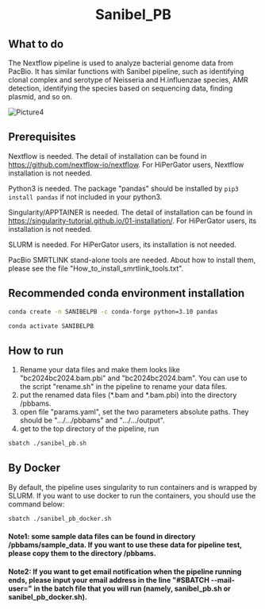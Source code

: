 <h1 align="center">Sanibel_PB</h1>

## What to do
The Nextflow pipeline is used to analyze bacterial genome data from PacBio. It has similar functions with Sanibel pipeline, such as identifying clonal complex and serotype of Neisseria and H.influenzae species, AMR detection, identifying the species based on sequencing data, finding plasmid, and so on.  




![Picture4](https://github.com/BPHL-Molecular/Sanibel_PB/assets/16695937/4dc967f3-ba2d-4481-a6fa-f5712952a5fc)



## Prerequisites
Nextflow is needed. The detail of installation can be found in https://github.com/nextflow-io/nextflow. For HiPerGator users, Nextflow installation is not needed. 

Python3 is needed. The package "pandas" should be installed by ``` pip3 install pandas ``` if not included in your python3.

Singularity/APPTAINER is needed. The detail of installation can be found in https://singularity-tutorial.github.io/01-installation/. For HiPerGator users, its installation is not needed.

SLURM is needed. For HiPerGator users, its installation is not needed.

PacBio SMRTLINK stand-alone tools are needed. About how to install them, please see the file "How_to_install_smrtlink_tools.txt".

## Recommended conda environment installation
   ```bash
   conda create -n SANIBELPB -c conda-forge python=3.10 pandas
   ```
   ```bash
   conda activate SANIBELPB
   ```
## How to run

1. Rename your data files and make them looks like "bc2024bc2024.bam.pbi" and "bc2024bc2024.bam". You can use to the script "rename.sh" in the pipeline to rename your data files.
2. put the renamed data files (*.bam and *.bam.pbi) into the directory /pbbams.
3. open file "params.yaml", set the two parameters absolute paths. They should be ".../.../pbbams" and ".../.../output". 
4. get to the top directory of the pipeline, run 
```bash
sbatch ./sanibel_pb.sh
```

## By Docker
By default, the pipeline uses singularity to run containers and is wrapped by SLURM. If you want to use docker to run the containers, you should use the command below:

```bash
sbatch ./sanibel_pb_docker.sh
```
    
#### Note1: some sample data files can be found in directory /pbbams/sample_data. If you want to use these data for pipeline test, please copy them to the directory /pbbams.
#### Note2: If you want to get email notification when the pipeline running ends, please input your email address in the line "#SBATCH --mail-user=<EMAIL>" in the batch file that you will run (namely, sanibel_pb.sh or sanibel_pb_docker.sh). 

